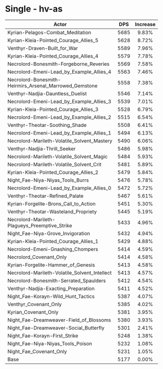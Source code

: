 # Single - hv-as
| Actor | DPS | Increase |
|---|:---:|:---:|
|Kyrian-Pelagos-Combat_Meditation|5685|9.83%|
|Kyrian-Kleia-Pointed_Courage_Allies_5|5628|8.72%|
|Venthyr-Draven-Built_for_War|5589|7.96%|
|Kyrian-Kleia-Pointed_Courage_Allies_4|5579|7.78%|
|Necrolord-Bonesmith-Forgeborne_Reveries|5569|7.58%|
|Necrolord-Emeni-Lead_by_Example_Allies_4|5563|7.46%|
|Necrolord-Bonesmith-Heirmirs_Arsenal_Marrowed_Gemstone|5558|7.38%|
|Venthyr-Nadjia-Dauntless_Duelist|5546|7.14%|
|Necrolord-Emeni-Lead_by_Example_Allies_3|5539|7.01%|
|Kyrian-Kleia-Pointed_Courage_Allies_3|5528|6.79%|
|Necrolord-Emeni-Lead_by_Example_Allies_2|5515|6.54%|
|Venthyr-Theotar-Soothing_Shade|5508|6.41%|
|Necrolord-Emeni-Lead_by_Example_Allies_1|5494|6.13%|
|Necrolord-Marileth-Volatile_Solvent_Mastery|5490|6.06%|
|Venthyr-Nadjia-Thrill_Seeker|5486|5.98%|
|Necrolord-Marileth-Volatile_Solvent_Magic|5484|5.93%|
|Necrolord-Marileth-Volatile_Solvent_Crit|5481|5.89%|
|Kyrian-Kleia-Pointed_Courage_Allies_2|5479|5.84%|
|Night_Fae-Niya-Niyas_Tools_Burrs|5476|5.78%|
|Necrolord-Emeni-Lead_by_Example_Allies_0|5472|5.72%|
|Venthyr-Theotar-Refined_Palate|5467|5.61%|
|Kyrian-Forgelite-Brons_Call_to_Action|5451|5.30%|
|Venthyr-Theotar-Wasteland_Propriety|5445|5.19%|
|Necrolord-Marileth-Plagueys_Preemptive_Strike|5433|4.96%|
|Night_Fae-Niya-Grove_Invigoration|5432|4.94%|
|Kyrian-Kleia-Pointed_Courage_Allies_1|5429|4.88%|
|Necrolord-Emeni-Gnashing_Chompers|5414|4.59%|
|Necrolord_Covenant_Only|5414|4.58%|
|Kyrian-Forgelite-Hammer_of_Genesis|5413|4.58%|
|Necrolord-Marileth-Volatile_Solvent_Intellect|5413|4.57%|
|Necrolord-Bonesmith-Serrated_Spaulders|5412|4.54%|
|Venthyr-Nadjia-Exacting_Preparation|5411|4.52%|
|Night_Fae-Korayn-Wild_Hunt_Tactics|5387|4.07%|
|Venthyr_Covenant_Only|5385|4.02%|
|Kyrian_Covenant_Only|5381|3.95%|
|Night_Fae-Dreamweaver-Field_of_Blossoms|5380|3.93%|
|Night_Fae-Dreamweaver-Social_Butterfly|5301|2.41%|
|Night_Fae-Korayn-First_Strike|5248|1.38%|
|Night_Fae-Niya-Niyas_Tools_Poison|5232|1.08%|
|Night_Fae_Covenant_Only|5231|1.05%|
|Base|5177|0.00%|
